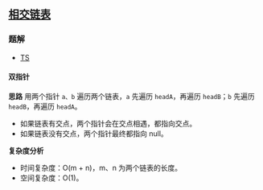 ## [相交链表](https://leetcode-cn.com/problems/intersection-of-two-linked-lists/)
### 题解
+ [TS](../../ts/256/160.ts)

#### 双指针
**思路**
用两个指针 `a、b` 遍历两个链表，`a` 先遍历 `headA`，再遍历 `headB`；`b` 先遍历 `headB`，再遍历 `headA`。
+ 如果链表有交点，两个指针会在交点相遇，都指向交点。
+ 如果链表没有交点，两个指针最终都指向 null。

**复杂度分析**
+ 时间复杂度：O(m + n)，m、n 为两个链表的长度。
+ 空间复杂度：O(1)。